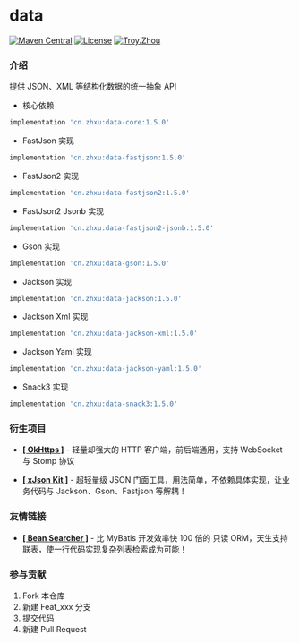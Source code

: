 # data

<p>
    <a href="https://maven-badges.herokuapp.com/maven-central/cn.zhxu/data/"><img src="https://maven-badges.herokuapp.com/maven-central/cn.zhxu/data/badge.svg" alt="Maven Central"></a>
    <a href="https://gitee.com/troyzhxu/data/blob/master/LICENSE"><img src="https://img.shields.io/hexpm/l/plug.svg" alt="License"></a>
    <a href="https://gitee.com/troyzhxu"><img src="https://img.shields.io/badge/%E4%BD%9C%E8%80%85-troyzhxu-orange.svg" alt="Troy.Zhou"></a>
</p>

### 介绍

提供 JSON、XML 等结构化数据的统一抽象 API

* 核心依赖

```groovy
implementation 'cn.zhxu:data-core:1.5.0'
```

* FastJson 实现

```groovy
implementation 'cn.zhxu:data-fastjson:1.5.0'
```

* FastJson2 实现

```groovy
implementation 'cn.zhxu:data-fastjson2:1.5.0'
```

* FastJson2 Jsonb 实现

```groovy
implementation 'cn.zhxu:data-fastjson2-jsonb:1.5.0'
```

* Gson 实现

```groovy
implementation 'cn.zhxu:data-gson:1.5.0'
```

* Jackson 实现

```groovy
implementation 'cn.zhxu:data-jackson:1.5.0'
```

* Jackson Xml 实现

```groovy
implementation 'cn.zhxu:data-jackson-xml:1.5.0'
```

* Jackson Yaml 实现

```groovy
implementation 'cn.zhxu:data-jackson-yaml:1.5.0'
```

* Snack3 实现

```groovy
implementation 'cn.zhxu:data-snack3:1.5.0'
```

### 衍生项目

* [**[ OkHttps ]**](https://gitee.com/troyzhxu/okhttps) - 轻量却强大的 HTTP 客户端，前后端通用，支持 WebSocket 与 Stomp 协议

* [**[ xJson Kit ]**](https://gitee.com/troyzhxu/xjsonkit) - 超轻量级 JSON 门面工具，用法简单，不依赖具体实现，让业务代码与 Jackson、Gson、Fastjson 等解耦！

### 友情链接

* [**[ Bean Searcher ]**](https://github.com/troyzhxu/bean-searcher) - 比 MyBatis 开发效率快 100 倍的 只读 ORM，天生支持联表，使一行代码实现复杂列表检索成为可能！

### 参与贡献

1.  Fork 本仓库
2.  新建 Feat_xxx 分支
3.  提交代码
4.  新建 Pull Request
